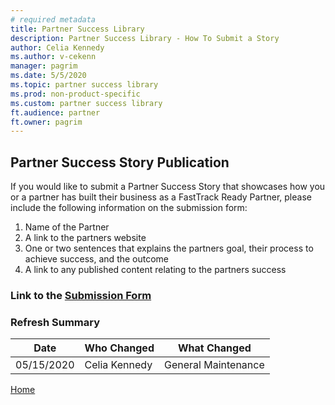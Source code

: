 ```yaml
---
# required metadata
title: Partner Success Library 
description: Partner Success Library - How To Submit a Story
author: Celia Kennedy
ms.author: v-cekenn
manager: pagrim
ms.date: 5/5/2020
ms.topic: partner success library
ms.prod: non-product-specific
ms.custom: partner success library
ft.audience: partner
ft.owner: pagrim
---
```


## Partner Success Story Publication

If you would like to submit a Partner Success Story that showcases how you or a partner has built their business as a FastTrack Ready Partner, please include the following information on the submission form:

1. Name of the Partner
2. A link to the partners website
3. One or two sentences that explains the partners goal, their process to achieve success, and the outcome
4. A link to any published content relating to the partners success

### Link to the [Submission Form](https://aka.ms/FRPSubmissionForm)

### Refresh Summary

|Date|Who Changed|What Changed|
|---------|---------------|----------------------------|
|05/15/2020| Celia Kennedy| General Maintenance|

[Home](http://partner-docs.microsoft.com)